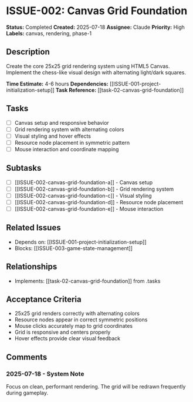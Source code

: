# ISSUE-002: Canvas Grid Foundation

**Status:** Completed
**Created:** 2025-07-18
**Assignee:** Claude
**Priority:** High
**Labels:** canvas, rendering, phase-1

## Description
Create the core 25x25 grid rendering system using HTML5 Canvas. Implement the chess-like visual design with alternating light/dark squares.

**Time Estimate:** 4-6 hours
**Dependencies:** [[ISSUE-001-project-initialization-setup]]
**Task Reference:** [[task-02-canvas-grid-foundation]]

## Tasks
- [ ] Canvas setup and responsive behavior
- [ ] Grid rendering system with alternating colors
- [ ] Visual styling and hover effects
- [ ] Resource node placement in symmetric pattern
- [ ] Mouse interaction and coordinate mapping

## Subtasks
- [ ] [[ISSUE-002-canvas-grid-foundation-a]] - Canvas setup
- [ ] [[ISSUE-002-canvas-grid-foundation-b]] - Grid rendering system
- [ ] [[ISSUE-002-canvas-grid-foundation-c]] - Visual styling
- [ ] [[ISSUE-002-canvas-grid-foundation-d]] - Resource node placement
- [ ] [[ISSUE-002-canvas-grid-foundation-e]] - Mouse interaction

## Related Issues
- Depends on: [[ISSUE-001-project-initialization-setup]]
- Blocks: [[ISSUE-003-game-state-management]]

## Relationships
- Implements: [[task-02-canvas-grid-foundation]] from .tasks

## Acceptance Criteria
- 25x25 grid renders correctly with alternating colors
- Resource nodes appear in correct symmetric positions  
- Mouse clicks accurately map to grid coordinates
- Grid is responsive and centers properly
- Hover effects provide clear visual feedback

## Comments
### 2025-07-18 - System Note
Focus on clean, performant rendering. The grid will be redrawn frequently during gameplay.